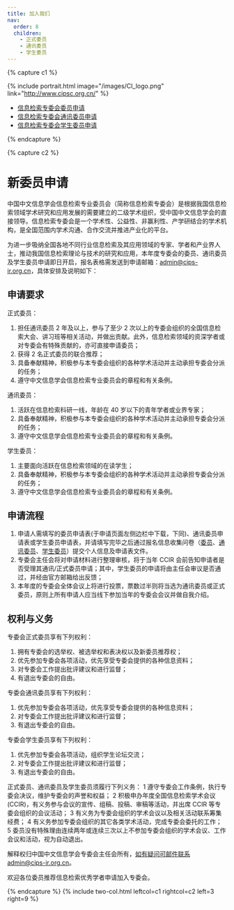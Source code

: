 ```yaml
---
title: 加入我们
nav:
  order: 8
  children:
    - 正式委员
    - 通讯委员
    - 学生委员
---
```


{% capture c1 %}

{% include portrait.html image="/images/CI_logo.png" link="http://www.cipsc.org.cn/" %}

<div class="sticky_sidebar">
  <ul class="no-padding margin-left-10 organizers-type-list hidden-xs" id="sidebar-nav">
    <li class=""><a href="{{ "/opportunities/正式委员"}}">信息检索专委会委员申请</a></li>
    <li class=""><a href="{{ "/opportunities/通讯委员" }}">信息检索专委会通讯委员申请</a></li>
    <li class=""><a href="{{ "/opportunities/学生委员" }}">信息检索专委会学生委员申请</a></li>
  </ul>
</div>

{% endcapture %}

{% capture c2 %}

# <i class="fas fa-envelope"></i>新委员申请

中国中文信息学会信息检索专业委员会（简称信息检索专委会）是根据我国信息检索领域学术研究和应用发展的需要建立的二级学术组织，受中国中文信息学会的直接领导。信息检索专委会是一个学术性、公益性、非赢利性、产学研结合的学术机构，是全国范围内学术沟通、合作交流并推进产业化的平台。

为进一步吸纳全国各地不同行业信息检索及其应用领域的专家、学者和产业界人士，推动我国信息检索理论与技术的研究和应用，本年度专委会的委员、通讯委员及学生委员申请即日开启，报名表格需发送到申请邮箱：admin@cips-ir.org.cn，具体安排及说明如下：

## 申请要求

正式委员：

1. 担任通讯委员 2 年及以上，参与了至少 2 次以上的专委会组织的全国信息检索大会、讲习班等相关活动，并做出贡献。此外，信息检索领域的资深学者或对专委会有特殊贡献的，亦可直接申请委员；
2. 获得 2 名正式委员的联合推荐；
3. 具备奉献精神，积极参与本专委会组织的各种学术活动并主动承担专委会分派的任务；
4. 遵守中文信息学会信息检索专业委员会的章程和有关条例。

通讯委员：

1. 活跃在信息检索科研一线，年龄在 40 岁以下的青年学者或业界专家；
2. 具备奉献精神，积极参与本专委会组织的各种学术活动并主动承担专委会分派的任务；
3. 遵守中文信息学会信息检索专业委员会的章程和有关条例。

学生委员：

1. 主要面向活跃在信息检索领域的在读学生；
2. 具备奉献精神，积极参与本专委会组织的各种学术活动并主动承担专委会分派的任务；
3. 遵守中文信息学会信息检索专业委员会的章程和有关条例。

## 申请流程

1. 申请人需填写的委员申请表(于申请页面左侧边栏中下载，下同)、通讯委员申请表或学生委员申请表，并请填写完毕之后通过报名信息收集问卷（<a href="https://bqyl1x9muk3.feishu.cn/share/base/form/shrcn6kPtvyocUSpM2azrqTH9rd">委员</a>、<a href="https://bqyl1x9muk3.feishu.cn/share/base/form/shrcnMRK2xFnIxTFI74UrW9iukb">通讯委员</a>、<a href="https://bqyl1x9muk3.feishu.cn/share/base/form/shrcnEGthoJWMcW80Jsis8245Fj">学生委员</a>）提交个人信息及申请表文件。
2. 专委会主任会将对申请材料进行整理审核，将于当年 CCIR 会前告知申请者是否受理其通讯/正式委员申请；其中，学生委员的申请将由主任会审议是否通过，并经由官方邮箱给出反馈；
3. 本年度的专委会全体会议上将进行投票，票数过半则将当选为通讯委员或正式委员，原则上所有申请人应当线下参加当年的专委会会议并做自我介绍。

## 权利与义务

专委会正式委员享有下列权利：

1. 拥有专委会的选举权、被选举权和表决权以及新委员推荐权；
2. 优先参加专委会各项活动，优先享受专委会提供的各种信息资料；
3. 对专委会工作提出批评建议和进行监督；
4. 有退出专委会的自由。

专委会通讯委员享有下列权利：

1. 优先参加专委会各项活动，优先享受专委会提供的各种信息资料；
2. 对专委会工作提出批评建议和进行监督；
3. 有退出专委会的自由。

专委会学生委员享有下列权利：

1. 优先参加专委会各项活动，组织学生论坛交流；
2. 对专委会工作提出批评建议和进行监督；
3. 有退出专委会的自由。

正式委员、通讯委员及学生委员须履行下列义务：
1 遵守专委会工作条例，执行专委会决议，维护专委会的声誉和权益；
2 积极申办年度全国信息检索学术会议(CCIR)，有义务参与会议的宣传、组稿、投稿、审稿等活动，并出席 CCIR 等专委会组织的会议活动；
3 有义务为专委会组织的学术会议以及相关活动联系筹集经费；
4 有义务参加专委会组织的其它各类学术活动，完成专委会委托的工作；
5 委员没有特殊理由连续两年或连续三次以上不参加专委会组织的学术会议、工作会议和活动，视为自动退出。

解释权归中国中文信息学会专委会主任会所有，如有疑问可邮件联系admin@cips-ir.org.cn。

欢迎各位委员推荐信息检索优秀学者申请加入专委会。

{% endcapture %}
{% include two-col.html leftcol=c1 rightcol=c2 left=3 right=9 %}
